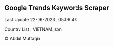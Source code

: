 

## Google Trends Keywords Scraper 
 
Last Update 22-06-2023 , 05:06:46

Country List :
VIETNAM.json



© Abdul Muttaqin 
